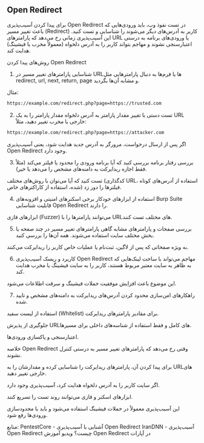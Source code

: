## Open Redirect

برای پیدا کردن آسیب‌پذیری Open Redirect در تست نفوذ وب، باید ورودی‌هایی که باعث تغییر مسیر (Redirect) کاربر به آدرس‌های دیگر می‌شوند را شناسایی و تست کنید. این آسیب‌پذیری زمانی رخ می‌دهد که پارامترهای URL یا ورودی‌های برنامه به درستی اعتبارسنجی نشوند و مهاجم بتواند کاربر را به آدرس دلخواه (معمولاً مخرب یا فیشینگ) هدایت کند.

روش‌های پیدا کردن Open Redirect
1. شناسایی پارامترهای تغییر مسیر
در URLها یا فرم‌ها به دنبال پارامترهایی مثل redirect, url, next, return, page و مشابه آن‌ها بگردید.

مثال:

```bash
https://example.com/redirect.php?page=https://trusted.com
```
2. تست دستی با تغییر مقدار پارامتر به آدرس دلخواه
مقدار پارامتر را به یک URL خارجی یا مخرب تغییر دهید، مثلاً:

```bash
https://example.com/redirect.php?page=https://attacker.com
```
اگر پس از ارسال درخواست، مرورگر به آدرس جدید هدایت شود، یعنی آسیب‌پذیری Open Redirect وجود دارد.

3. بررسی رفتار برنامه
بررسی کنید که آیا برنامه ورودی را محدود یا فیلتر می‌کند (مثلاً فقط اجازه ریدایرکت به دامنه‌های مشخص را می‌دهد یا خیر).

تست کنید که آیا می‌توان با روش‌های مختلف (کدگذاری URL، استفاده از آدرس‌های کوتاه شده، استفاده از کاراکترهای خاص) فیلترها را دور زد.

4. استفاده از ابزارهای خودکار
برخی اسکنرهای امنیتی و افزونه‌های Burp Suite قابلیت شناسایی Open Redirect را دارند.

ابزارهای فازی (Fuzzer) می‌توانند پارامترها را با URLهای مختلف تست کنند.

5. بررسی صفحات و پارامترهای مشابه
گاهی پارامترهای تغییر مسیر در چند صفحه یا بخش مختلف سایت استفاده می‌شوند. همه آن‌ها را بررسی کنید.

به ویژه صفحاتی که پس از لاگین، ثبت‌نام یا عملیات خاص کاربر را ریدایرکت می‌کنند.

6. کاربرد و ریسک آسیب‌پذیری Open Redirect
مهاجم می‌تواند با ساخت لینک‌هایی که به ظاهر به سایت معتبر مربوط هستند، کاربر را به سایت فیشینگ یا مخرب هدایت کند.

این موضوع باعث افزایش موفقیت حملات فیشینگ و سرقت اطلاعات می‌شود.

7. راهکارهای امن‌سازی
محدود کردن آدرس‌های ریدایرکت به دامنه‌های مشخص و تایید شده.

استفاده از لیست سفید (Whitelist) برای مقادیر پارامترهای ریدایرکت.

جلوگیری از پذیرش URLهای کامل و فقط استفاده از شناسه‌های داخلی برای مسیرها.

اعتبارسنجی و پاکسازی ورودی‌ها.

خلاصه
Open Redirect وقتی رخ می‌دهد که پارامترهای تغییر مسیر به درستی کنترل نشوند.

برای پیدا کردن آن، پارامترهای ریدایرکت را شناسایی کرده و مقدارشان را به URLهای خارجی تغییر دهید.

اگر سایت کاربر را به آدرس دلخواه هدایت کرد، آسیب‌پذیری وجود دارد.

ابزارهای اسکنر و فازی می‌توانند روند تست را تسریع کنند.

این آسیب‌پذیری معمولاً در حملات فیشینگ استفاده می‌شود و باید با محدودسازی ورودی‌ها رفع شود.

منابع:
PentestCore - آشنایی با آسیب‌پذیری Open Redirect
IranDNN - آسیب‌پذیری Open Redirect چیست؟
ویدیو آموزش Open Redirect در آپارات
